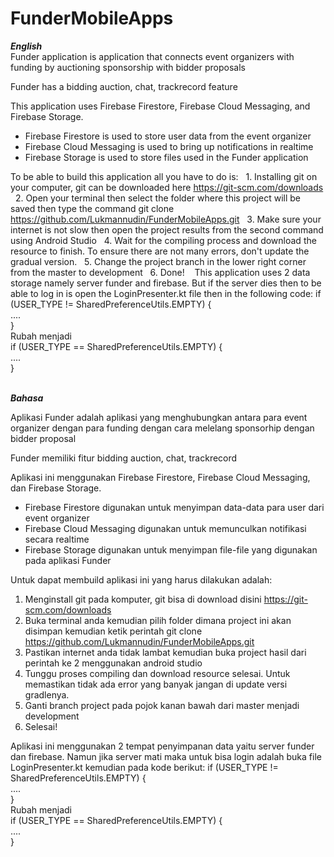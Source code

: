 # FunderMobileApps
<b><i>English</i></b><br>
Funder application is
application that connects event organizers with funding by auctioning sponsorship with bidder proposals

Funder has a bidding auction, chat, trackrecord feature

This application uses Firebase Firestore, Firebase Cloud Messaging, and Firebase Storage.

- Firebase Firestore is used to store user data from the event organizer
- Firebase Cloud Messaging is used to bring up notifications in realtime
- Firebase Storage is used to store files used in the Funder application

To be able to build this application all you have to do is:
  1. Installing git on your computer, git can be downloaded here https://git-scm.com/downloads
  2. Open your terminal then select the folder where this project will be saved then type the command git clone https://github.com/Lukmannudin/FunderMobileApps.git
  3. Make sure your internet is not slow then open the project results from the second command using Android Studio
  4. Wait for the compiling process and download the resource to finish. To ensure there are not many errors, don't update the gradual version.
  5. Change the project branch in the lower right corner from the master to development
  6. Done!
  
This application uses 2 data storage namely server funder and firebase. But if the server dies then to be able to log in
is open the LoginPresenter.kt file then in the following code:
if (USER_TYPE != SharedPreferenceUtils.EMPTY) {<br>
            ....<br>
        }<br>
Rubah menjadi <br>
        if (USER_TYPE == SharedPreferenceUtils.EMPTY) {<br>
            ....<br>
        }<br><br>

<b><i>Bahasa</i></i></b><br>

Aplikasi Funder adalah 
aplikasi yang menghubungkan antara para event organizer dengan para funding dengan cara melelang sponsorhip dengan bidder proposal

Funder memiliki fitur bidding auction, chat, trackrecord

Aplikasi ini menggunakan Firebase Firestore, Firebase Cloud Messaging, dan Firebase Storage.

- Firebase Firestore digunakan untuk menyimpan data-data para user dari event organizer
- Firebase Cloud Messaging digunakan untuk memunculkan notifikasi secara realtime
- Firebase Storage digunakan untuk menyimpan file-file yang digunakan pada aplikasi Funder

Untuk dapat membuild aplikasi ini yang harus dilakukan adalah:
  1. Menginstall git pada komputer, git bisa di download disini https://git-scm.com/downloads
  2. Buka terminal anda kemudian pilih folder dimana project ini akan disimpan kemudian ketik perintah git clone https://github.com/Lukmannudin/FunderMobileApps.git
  3. Pastikan internet anda tidak lambat kemudian buka project hasil dari perintah ke 2 menggunakan android studio
  4. Tunggu proses compiling dan download resource selesai. Untuk memastikan tidak ada error yang banyak jangan di update versi gradlenya.
  5. Ganti branch project pada pojok kanan bawah dari master menjadi development
  6. Selesai!
  
Aplikasi ini menggunakan 2 tempat penyimpanan data yaitu server funder dan firebase. Namun jika server mati maka untuk bisa login
adalah buka file LoginPresenter.kt kemudian pada kode berikut: 
        if (USER_TYPE != SharedPreferenceUtils.EMPTY) {<br>
            ....<br>
        }<br>
Rubah menjadi <br>
        if (USER_TYPE == SharedPreferenceUtils.EMPTY) {<br>
            ....<br>
        }<br>
